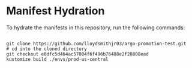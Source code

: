 
# Manifest Hydration

To hydrate the manifests in this repository, run the following commands:

```shell

git clone https://github.com/lloydsmithjr03/argo-promotion-test.git
# cd into the cloned directory
git checkout e0dfc5d464ac57084f6f496b76488e2f28808ead
kustomize build ./envs/prod-us-central
```